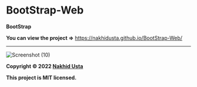 # BootStrap-Web



**BootStrap**

**You can view the project =>** https://nakhidusta.github.io/BootStrap-Web/
***
![Screenshot (10)](https://user-images.githubusercontent.com/104034460/228185396-5cdcb6a6-7ce5-4667-bcd5-402104c6ff12.png)







**Copyright © 2022 [Nakhid Usta](https://github.com/NakhidUsta)**

**This project is MIT licensed.**
